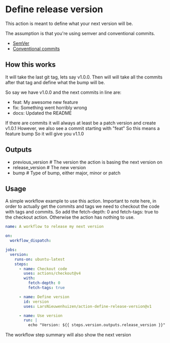 # Define release version

This action is meant to define what your next version will be.

The assumption is that you're using semver and conventional commits.

- [SemVer](https://semver.org/)
- [Conventional commits](https://www.conventionalcommits.org/en/v1.0.0/)

## How this works

It will take the last git tag, lets say v1.0.0.
Then will will take all the commits after that tag and define what the bump will be.

So say we have v1.0.0 and the next commits in line are:

- feat: My awesome new feature
- fix: Something went horribly wrong
- docs: Updated the README

If there are commits it will always at least be a patch version and create v1.0.1
However, we also see a commit starting with "feat" So this means a feature bump
So it will give you v1.1.0

## Outputs

- previous_version # The version the action is basing the next version on
- release_version # The new version
- bump # Type of bump, either major, minor or patch

## Usage

A simple workflow example to use this action.
Important to note here, in order to actually get the commits and tags we need to checkout the code with tags and commits.
So add the fetch-depth: 0 and fetch-tags: true to the checkout action. Otherwise the action has nothing to use.

```yaml
name: A workflow to release my next version

on:
  workflow_dispatch:

jobs:
  version:
    runs-on: ubuntu-latest
    steps:
      - name: Checkout code
        uses: actions/checkout@v4
        with:
          fetch-depth: 0
          fetch-tags: true

      - name: Define version
        id: version
        uses: LarsNieuwenhuizen/action-define-release-version@v1

      - name: Use version
        run: |
          echo "Version: ${{ steps.version.outputs.release_version }}"
```

The workflow step summary will also show the next version
